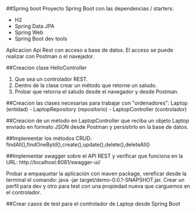 ##Spring boot
Proyecto Spring Boot con las dependencias / starters:
* H2
* Spring Data JPA
* Spring Web
* Spring Boot dev tools

Aplicacion Api Rest  con acceso a base de datos.
El acceso se puede realizar con Postman o el navejador.


##Creacion clase HelloController
1. Que sea un controlador REST. 
2. Dentro de la clase crear un método que retorne un saludo. 
3. Probar que retorna el saludo desde el navegador y desde Postman.

##Creacion las clases necesarias para trabajar con "ordenadores":
Laptop (entidad) - LaptopRepository (repositorio) - LaptopController (controlador)

##Creacion de un método en LaptopController que reciba un objeto Laptop enviado en formato JSON desde Postman y persistirlo en la base de datos.

##Implementar los métodos CRUD: findAll(),findOneById(),create(),update(),delete(),deleteAll()

##Implementar swagger sobre el API REST y verificar que funciona en la URL: http://localhost:8081/swagger-ui/

Probar a empaquetar la aplicación con maven package, vereficar desde la terminal el comando: java -jar target/demo-0.0.1-SNAPSHOT.jar.
Crear un perfil para dev y otro para test con una propiedad nueva que carguemos en el controlador.




##Crear casos de test para el controlador de Laptop desde Spring Boot